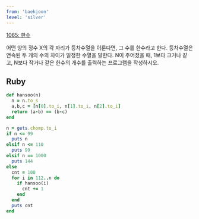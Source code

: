 ```yaml
---
from: 'baekjoon'
level: 'silver'
---
```


[1065: 한수](https://www.acmicpc.net/problem/1065)

어떤 양의 정수 X의 각 자리가 등차수열을 이룬다면, 그 수를 한수라고 한다. 등차수열은 연속된 두 개의 수의 차이가 일정한 수열을 말한다. N이 주어졌을 때, 1보다 크거나 같고, N보다 작거나 같은 한수의 개수를 출력하는 프로그램을 작성하시오. 

## Ruby

```rb
def hansoo(n) 
  n = n.to_s 
  a,b,c = [n[0].to_i, n[1].to_i, n[2].to_i]
  return (a-b) == (b-c)
end

n = gets.chomp.to_i
if n <= 99 
  puts n
elsif n <= 110
  puts 99
elsif n == 1000 
  puts 144
else 
  cnt = 100
  for i in 112..n do
    if hansoo(i)
      cnt += 1
    end
  end
  puts cnt
end
```